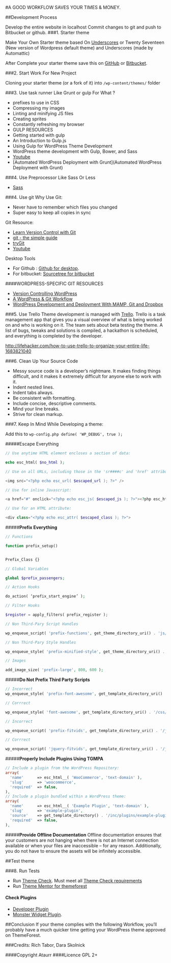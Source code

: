 #A GOOD WORKFLOW SAVES YOUR TIMES & MONEY.

##Development Process

Develop the entire website in localhost
Commit changes to git and push to Bitbucket or github.
###1. Starter theme

Make Your Own Starter theme based On [Underscores](http://underscores.me/) or Twenty Seventeen (New version of Wordpress default theme)  and Underscores (made by Automattic)

After Complete your starter theme save this on [GitHub](https://github.com/) or [Bitbucket](https://bitbucket.org/).

###2.  Start Work For New Project

Cloning your starter theme (or a fork of it) into ```/wp-content/themes/``` folder

###3.  Use task runner Like Grunt or gulp
For What ?
* prefixes to use in CSS
* Compressing my images
* Linting and minifying JS files
* Creating sprites
* Constantly refreshing my browser
* GULP RESOURCES
* Getting started with gulp
* An Introduction to Gulp.js
* Using Gulp for WordPress Theme Development
* WordPress theme development with Gulp, Bower, and Sass
* [Youtube](https://www.youtube.com/results?search_query=how+to+use+Gulp)
* [Automated WordPress Deployment with Grunt](Automated WordPress Deployment with Grunt)

###4.  Use Preprocessor  Like Sass Or Less
* [Sass](https://www.youtube.com/results?sea...)

###4. Use git
Why Use Git: 
* Never have to remember which files you changed
* Super easy to keep all copies in sync

Git Resource: 
* [Learn Version Control with Git](http://www.git-tower.com/learn/)
* [git - the simple guide](http://rogerdudler.github.io/git-guide/)
* [tryGit](https://try.github.io/levels/1/challenges/1)
* [Youtube](https://www.youtube.com/results?search_query=how+to+use+git)

Desktop Tools
* For Github : [Github for desktop](https://desktop.github.com/).  
* For bitbucket: [Sourcetree for bitbucket](https://www.sourcetreeapp.com/)

####WORDPRESS-SPECIFIC GIT RESOURCES
* [Version Controlling WordPress](http://roybarber.com/version-controlling-wordpress/)
* [A WordPress & Git Workflow](http://plausiblethought.net/wordpress-git-workflow/)
* [WordPress Development and Deployment With MAMP, Git and Dropbox](http://code.tutsplus.com/tutorials/wordpress-development-and-deployment-with-mamp-git-and-dropbox--wp-25718)

###5. Use Trello
Theme development is managed with [Trello](trello.com).
Trello is a task management app that gives you a visual overview of what is being worked on and who is working on it.
The team sets about beta testing the theme. A list of bugs, tweaks and solutions is compiled, a hackathon is scheduled, and everything is completed by the developer.

http://lifehacker.com/how-to-use-trello-to-organize-your-entire-life-1683821040

###6. Clean Up Your Source Code 
* Messy source code is a developer’s nightmare. It makes finding things difficult, and it makes it extremely difficult for anyone else to work with it.
* Indent nested lines.
* Indent tabs always.
* Be consistent with formatting.
* Include concise, descriptive comments.
* Mind your line breaks.
* Strive for clean markup.

###7. Keep In Mind While Developing a theme:

Add this to ```wp-config.php define( 'WP_DEBUG', true );```

#####Escape Everything
```php 
// Use anytime HTML element encloses a section of data:

echo esc_html( $no_html );

// Use on all URLs, including those in the 'sr####c' and 'href' attributes of an HTML element:

<img src="<?php echo esc_url( $escaped_url ); ?>" />

// Use for inline Javascript:

<a href="#" onclick="<?php echo esc_js( $escaped_js ); ?>"><?php esc_html__( 'Click Here', 'text-domain' ); ?></a> 

// Use for an HTML attribute:

<div class="<?php echo esc_attr( $escaped_class ); ?>">
```

#####**Prefix Everything**
```php
// Functions

function prefix_setup()


Prefix_Class {}

// Global Variables

global $prefix_passengers;

// Action Hooks

do_action( ‘prefix_start_engine’ );

// Filter Hooks

$register = apply_filters( prefix_register );

// Non Third-Pary Script Handles

wp_enqueue_script( 'prefix-functions', get_theme_directory_uri() . 'js/custom/functions.js' );

// Non Third-Pary Style Handles

wp_enqueue_style( 'prefix-minified-style', get_theme_directory_uri() . 'style.min.css' );

// Images

add_image_size( 'prefix-large', 800, 600 );
```

#####**Do Not Prefix Third Party Scripts**

```php
// Incorrect 
wp_enqueue_style( 'prefix-font-awesome', get_template_directory_uri() . '/css/font-awesome.css', array(), '4.2.0', 'all' );

// Corrrect 

wp_enqueue_style( 'font-awesome', get_template_directory_uri() . '/css/font-awesome.css', array(), '4.2.0', 'all' );

// Incorrect 

wp_enqueue_script( 'prefix-fitvids', get_template_directory_uri() . '/js/jquery.fitvids.js', array( 'jquery' ), '1.1.1', true );

// Corrrect 

wp_enqueue_script( 'jquery-fitvids', get_template_directory_uri() . '/js/jquery.fitvids.js', array( 'jquery' ), '1.1.1', true );
```

#####**Properly Include Plugins Using TGMPA**
```php
// Include a plugin from the WordPress Repository:
array(
  'name'      => esc_html__( 'WooCommerce', 'text-domain' ),
  'slug'      => 'woocommerce',
  'required'  => false,
),
// Include a plugin bundled within a WordPress theme:
array(
  'name'      => esc_html__( 'Example Plugin', 'text-domain' ),
  'slug'      => 'example-plugin',
  'source'    => get_template_directory() . '/inc/plugins/example-plugin.zip',
  'required'  => false,
),
```
#####**Provide Offline Documentation**
Offline documentation ensures that your customers are not hanging when there is not an Internet connection available or when your files are inaccessible – for any reason. Additionally, you do not have to ensure the assets will be infinitely accessible.



##Test theme

###8. Run Tests
* Run [Theme Check](https://wordpress.org/plugins/theme-check/). Must meet all [Theme Check requirements](https://make.wordpress.org/themes/handbook/review/required/theme-check-plugin/)
* Run [Theme Mentor for themeforest](https://github.com/Ataurr/Theme-Mentor-For-Themeforest/) 

#### Check Plugins
* [Developer Plugin](https://wordpress.org/plugins/developer/)
* [Monster Widget Plugin](https://wordpress.org/plugins/monster-widget/).

##Conclusion
If your theme complies with the following Workflow, you’ll probably have a much quicker time getting your WordPress theme approved on ThemeForest.



###Credits: 
Rich Tabor, Dara Skolnick



####Copyright Ataurr
####Licence GPL 2+